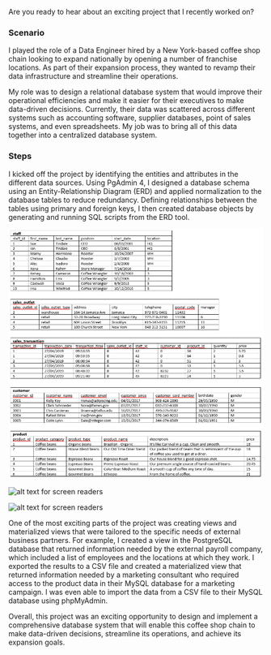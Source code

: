Are you ready to hear about an exciting project that I recently worked on? 

### Scenario
I played the role of a Data Engineer hired by a New York-based coffee shop chain looking to expand nationally by opening a number of franchise locations. As part of their expansion process, they wanted to revamp their data infrastructure and streamline their operations.

My role was to design a relational database system that would improve their operational efficiencies and make it easier for their executives to make data-driven decisions. Currently, their data was scattered across different systems such as accounting software, supplier databases, point of sales systems, and even spreadsheets. My job was to bring all of this data together into a centralized database system.

### Steps
I kicked off the project by identifying the entities and attributes in the different data sources. Using PgAdmin 4, I designed a database schema using an Entity-Relationship Diagram (ERD) and applied normalization to the database tables to reduce redundancy. Defining relationships between the tables using primary and foreign keys, I then created database objects by generating and running SQL scripts from the ERD tool.

![Data entities & attributes](/existing_data.png "Data entities & attributes")

![alt text for screen readers](/path/to/image.png "Text to show on mouseover")

![alt text for screen readers](/path/to/image.png "Text to show on mouseover")

One of the most exciting parts of the project was creating views and materialized views that were tailored to the specific needs of external business partners. For example, I created a view in the PostgreSQL database that returned information needed by the external payroll company, which included a list of employees and the locations at which they work. I exported the results to a CSV file and created a materialized view that returned information needed by a marketing consultant who required access to the product data in their MySQL database for a marketing campaign. I was even able to import the data from a CSV file to their MySQL database using phpMyAdmin.

Overall, this project was an exciting opportunity to design and implement a comprehensive database system that will enable this coffee shop chain to make data-driven decisions, streamline its operations, and achieve its expansion goals. 
